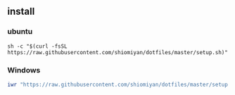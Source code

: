## install

### ubuntu

```shell
sh -c "$(curl -fsSL https://raw.githubusercontent.com/shiomiyan/dotfiles/master/setup.sh)"
```

### Windows

```powershell
iwr "https://raw.githubusercontent.com/shiomiyan/dotfiles/master/setup.ps1" -useb | iex
```

